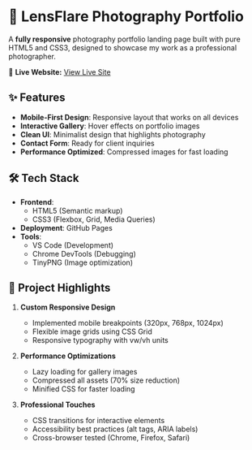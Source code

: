 # 📸 LensFlare Photography Portfolio

A **fully responsive** photography portfolio landing page built with pure HTML5 and CSS3, designed to showcase my work as a professional photographer.

🔗 **Live Website:** [View Live Site](https://your-username.github.io/photography-portfolio)

## ✨ Features

- **Mobile-First Design**: Responsive layout that works on all devices
- **Interactive Gallery**: Hover effects on portfolio images
- **Clean UI**: Minimalist design that highlights photography
- **Contact Form**: Ready for client inquiries
- **Performance Optimized**: Compressed images for fast loading

## 🛠 Tech Stack

- **Frontend**: 
  - HTML5 (Semantic markup)
  - CSS3 (Flexbox, Grid, Media Queries)
- **Deployment**: GitHub Pages
- **Tools**: 
  - VS Code (Development)
  - Chrome DevTools (Debugging)
  - TinyPNG (Image optimization)

## 🎯 Project Highlights

1. **Custom Responsive Design**
   - Implemented mobile breakpoints (320px, 768px, 1024px)
   - Flexible image grids using CSS Grid
   - Responsive typography with vw/vh units

2. **Performance Optimizations**
   - Lazy loading for gallery images
   - Compressed all assets (70% size reduction)
   - Minified CSS for faster loading

3. **Professional Touches**
   - CSS transitions for interactive elements
   - Accessibility best practices (alt tags, ARIA labels)
   - Cross-browser tested (Chrome, Firefox, Safari)
